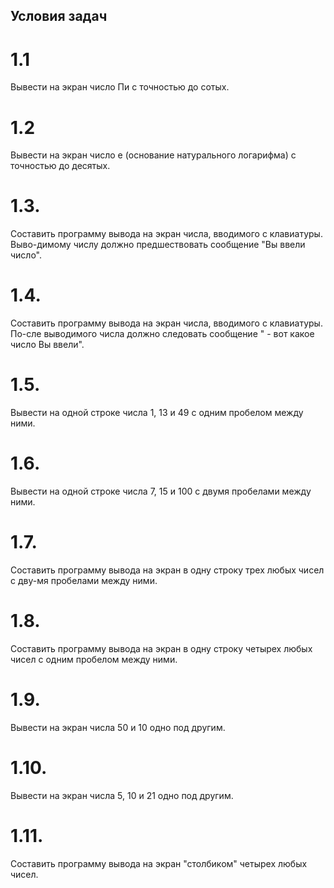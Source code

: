 ## Условия задач

# 1.1
Вывести на экран число Пи с точностью до сотых.

# 1.2 
Вывести на экран число e (основание натурального логарифма) с точностью до десятых.

# 1.3.
Составить программу вывода на экран числа, вводимого с клавиатуры. Выво-димому числу должно предшествовать сообщение "Вы ввели число".

# 1.4.
Составить программу вывода на экран числа, вводимого с клавиатуры. По-сле выводимого числа должно следовать сообщение " - вот какое число Вы ввели".

# 1.5.
Вывести на одной строке числа 1, 13 и 49 с одним пробелом между ними.

# 1.6.
Вывести на одной строке числа 7, 15 и 100 с двумя пробелами между ними.

# 1.7.
Составить программу вывода на экран в одну строку трех любых чисел с дву-мя пробелами между ними.

# 1.8.
Составить программу вывода на экран в одну строку четырех любых чисел с одним пробелом между ними.

# 1.9.
Вывести на экран числа 50 и 10 одно под другим.

# 1.10.
Вывести на экран числа 5, 10 и 21 одно под другим.

# 1.11.
Составить программу вывода на экран "столбиком" четырех любых чисел.